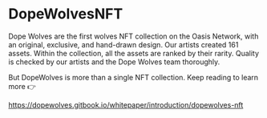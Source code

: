 # DopeWolvesNFT
Dope Wolves are the first wolves NFT collection on the Oasis Network, with an original, exclusive, and hand-drawn design. Our artists created 161 assets. Within the collection, all the assets are ranked by their rarity. Quality is checked by our artists and the Dope Wolves team thoroughly.

But DopeWolves is more than a single NFT collection. Keep reading to learn more 👉

https://dopewolves.gitbook.io/whitepaper/introduction/dopewolves-nft
